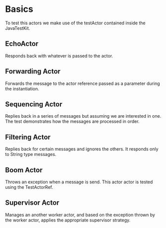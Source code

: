 # Basics

To test this actors we make use of the testActor contained inside the JavaTestKit.

## EchoActor
Responds back with whatever is passed to the actor. 

## Forwarding Actor
Forwards the message to the actor reference passed as a parameter during the instantiation.
 
## Sequencing Actor
Replies back in a series of messages but assuming we are interested in one. The test demonstrates how the messages are processed in order.

## Filtering Actor
Replies back for certain messages and ignores the others. It responds only to String type messages.

## Boom Actor 
Throws an exception when a message is send. This actor actor is tested using the TestActorRef.

## Supervisor Actor
Manages an another worker actor, and based on the exception thrown by the worker actor, applies the appropriate supervisor strategy.